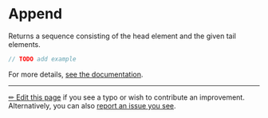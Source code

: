# Append

Returns a sequence consisting of the head element and the given tail elements.

```c# --destination-file ../code/Program.cs --region statements --project ../code/TryMoreLinq.csproj
// TODO add example
```

For more details, [see the documentation][doc].

---

[&#x270F; Edit this page][edit] if you see a typo or wish to contribute an
improvement. Alternatively, you can also [report an issue you see][issue].


[edit]: https://github.com/morelinq/try/edit/master/append.md
[issue]: https://github.com/morelinq/try/issues/new?title=Append
[doc]: https://morelinq.github.io/3.1/ref/api/html/M_MoreLinq_MoreEnumerable_Append__1.htm
